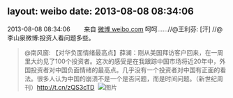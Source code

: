 layout: weibo
date: 2013-08-08 08:34:06
---
<meta name="referrer" content="no-referrer" />

2013-08-08 08:34:06  &nbsp;&nbsp;&nbsp;&nbsp;&nbsp;&nbsp; 来自 <a href="http://weibo.com/" rel="nofollow">微博 weibo.com</a>
呵呵……//@王利芬: [汗] //@李山泉微博:投资人看问题多些。
>  @南风窗: 【对华负面情绪最高点】薛澜：刚从美国拜访客户回来，在一周里大约见了100个投资者。这次的感受是在我跟踪中国市场将近20年中，外国投资者对中国负面情绪的最高点。几乎没有一个投资者对中国有正面的看法。很多人认为中国的崩溃不是一个是否问题，而是时间问题。（新世纪周刊）http://t.cn/zQS3cTD ​​​
>  ![图片](https://ww4.sinaimg.cn/large/6215876djw1e7exsn51qbj208w06oglv.jpg)
